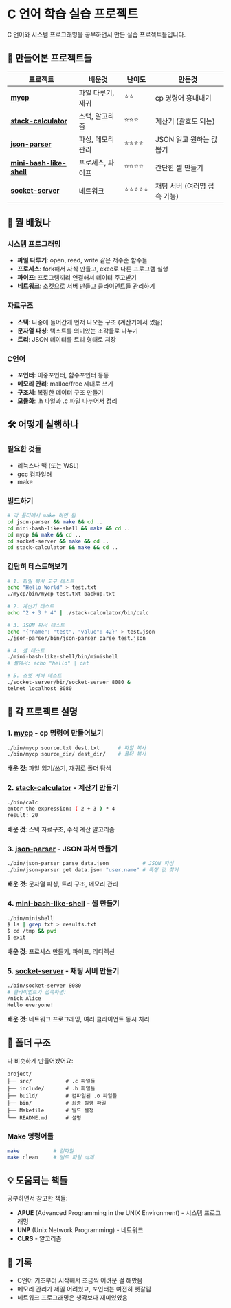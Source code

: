 # C 언어 학습 실습 프로젝트

C 언어와 시스템 프로그래밍을 공부하면서 만든 실습 프로젝트들입니다. 


## 📁 만들어본 프로젝트들

| 프로젝트 | 배운것 | 난이도 | 만든것 |
|---------|----------|---------|------------|
| [**mycp**](mycp/) | 파일 다루기, 재귀 | ⭐⭐ | cp 명령어 흉내내기 |
| [**stack-calculator**](stack-calculator/) | 스택, 알고리즘 | ⭐⭐⭐ | 계산기 (괄호도 되는) |
| [**json-parser**](json-parser/) | 파싱, 메모리 관리 | ⭐⭐⭐⭐ | JSON 읽고 원하는 값 뽑기 |
| [**mini-bash-like-shell**](mini-bash-like-shell/) | 프로세스, 파이프 | ⭐⭐⭐⭐ | 간단한 셸 만들기 |
| [**socket-server**](socket-server/) | 네트워크 | ⭐⭐⭐⭐⭐ | 채팅 서버 (여러명 접속 가능) |

## 🤔 뭘 배웠나

### 시스템 프로그래밍
- **파일 다루기**: open, read, write 같은 저수준 함수들
- **프로세스**: fork해서 자식 만들고, exec로 다른 프로그램 실행
- **파이프**: 프로그램끼리 연결해서 데이터 주고받기
- **네트워크**: 소켓으로 서버 만들고 클라이언트들 관리하기

### 자료구조
- **스택**: 나중에 들어간게 먼저 나오는 구조 (계산기에서 썼음)
- **문자열 파싱**: 텍스트를 의미있는 조각들로 나누기
- **트리**: JSON 데이터를 트리 형태로 저장

### C언어
- **포인터**: 이중포인터, 함수포인터 등등
- **메모리 관리**: malloc/free 제대로 쓰기
- **구조체**: 복잡한 데이터 구조 만들기
- **모듈화**: .h 파일과 .c 파일 나누어서 정리

## 🛠️ 어떻게 실행하나

### 필요한 것들
- 리눅스나 맥 (또는 WSL)
- gcc 컴파일러
- make

### 빌드하기
```bash
# 각 폴더에서 make 하면 됨
cd json-parser && make && cd ..
cd mini-bash-like-shell && make && cd ..
cd mycp && make && cd ..
cd socket-server && make && cd ..
cd stack-calculator && make && cd ..
```

### 간단히 테스트해보기
```bash
# 1. 파일 복사 도구 테스트
echo "Hello World" > test.txt
./mycp/bin/mycp test.txt backup.txt

# 2. 계산기 테스트  
echo "2 + 3 * 4" | ./stack-calculator/bin/calc

# 3. JSON 파서 테스트
echo '{"name": "test", "value": 42}' > test.json
./json-parser/bin/json-parser parse test.json

# 4. 셸 테스트
./mini-bash-like-shell/bin/minishell
# 셸에서: echo "hello" | cat

# 5. 소켓 서버 테스트
./socket-server/bin/socket-server 8080 &
telnet localhost 8080
```

## 📖 각 프로젝트 설명

### 1. [mycp](mycp/) - cp 명령어 만들어보기
```bash
./bin/mycp source.txt dest.txt      # 파일 복사
./bin/mycp source_dir/ dest_dir/    # 폴더 복사
```
**배운 것**: 파일 읽기/쓰기, 재귀로 폴더 탐색

### 2. [stack-calculator](stack-calculator/) - 계산기 만들기
```bash
./bin/calc
enter the expression: ( 2 + 3 ) * 4
result: 20
```
**배운 것**: 스택 자료구조, 수식 계산 알고리즘

### 3. [json-parser](json-parser/) - JSON 파서 만들기
```bash
./bin/json-parser parse data.json           # JSON 파싱
./bin/json-parser get data.json "user.name" # 특정 값 찾기
```
**배운 것**: 문자열 파싱, 트리 구조, 메모리 관리

### 4. [mini-bash-like-shell](mini-bash-like-shell/) - 셸 만들기
```bash
./bin/minishell
$ ls | grep txt > results.txt
$ cd /tmp && pwd
$ exit
```
**배운 것**: 프로세스 만들기, 파이프, 리디렉션

### 5. [socket-server](socket-server/) - 채팅 서버 만들기
```bash
./bin/socket-server 8080
# 클라이언트가 접속하면:
/nick Alice
Hello everyone!
```
**배운 것**: 네트워크 프로그래밍, 여러 클라이언트 동시 처리

## 📁 폴더 구조

다 비슷하게 만들어놨어요:

```
project/
├── src/           # .c 파일들 
├── include/       # .h 파일들
├── build/         # 컴파일된 .o 파일들
├── bin/           # 최종 실행 파일
├── Makefile       # 빌드 설정
└── README.md      # 설명
```

### Make 명령어들
```bash
make           # 컴파일
make clean     # 빌드 파일 삭제
```


## 💡 도움되는 책들

공부하면서 참고한 책들:
- **APUE** (Advanced Programming in the UNIX Environment) - 시스템 프로그래밍
- **UNP** (Unix Network Programming) - 네트워크
- **CLRS** - 알고리즘

## 📝 기록

- C언어 기초부터 시작해서 조금씩 어려운 걸 해봤음
- 메모리 관리가 제일 어려웠고, 포인터는 여전히 헷갈림
- 네트워크 프로그래밍은 생각보다 재미있었음
